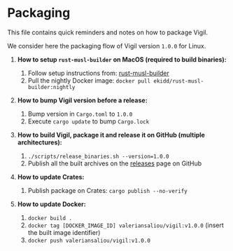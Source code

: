 Packaging
=========

This file contains quick reminders and notes on how to package Vigil.

We consider here the packaging flow of Vigil version `1.0.0` for Linux.

1. **How to setup `rust-musl-builder` on MacOS (required to build binaries):**
    1. Follow setup instructions from: [rust-musl-builder](https://github.com/emk/rust-musl-builder)
    2. Pull the nightly Docker image: `docker pull ekidd/rust-musl-builder:nightly`

2. **How to bump Vigil version before a release:**
    1. Bump version in `Cargo.toml` to `1.0.0`
    2. Execute `cargo update` to bump `Cargo.lock`

3. **How to build Vigil, package it and release it on GitHub (multiple architectures):**
    1. `./scripts/release_binaries.sh --version=1.0.0`
    2. Publish all the built archives on the [releases](https://github.com/valeriansaliou/vigil/releases) page on GitHub

4. **How to update Crates:**
    1. Publish package on Crates: `cargo publish --no-verify`

5. **How to update Docker:**
    1. `docker build .`
    2. `docker tag [DOCKER_IMAGE_ID] valeriansaliou/vigil:v1.0.0` (insert the built image identifier)
    3. `docker push valeriansaliou/vigil:v1.0.0`
